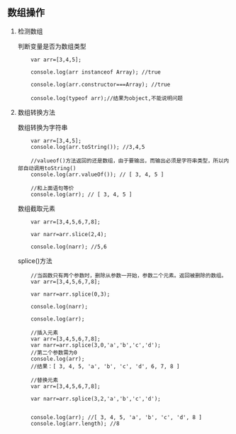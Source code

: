 ## 数组操作
1. 检测数组

    判断变量是否为数组类型
        
        
    ```
        var arr=[3,4,5];
    
        console.log(arr instanceof Array); //true
        
        console.log(arr.constructor===Array); //true
        
        console.log(typeof arr);//结果为object,不能说明问题
    ```
2. 数组转换方法

    数组转换为字符串
    
    ```
        var arr=[3,4,5];
        console.log(arr.toString()); //3,4,5
        
        //valueof()方法返回的还是数组，由于要输出，而输出必须是字符串类型，所以内部自动调用toString()
        console.log(arr.valueOf()); // [ 3, 4, 5 ]
        
        //和上面语句等价
        console.log(arr); // [ 3, 4, 5 ]
    ```       

    数组截取元素
    
    ~~~
        var arr=[3,4,5,6,7,8];

        var narr=arr.slice(2,4);

        console.log(narr); //5,6
    ~~~
    
    splice()方法
    
        
    ```
        //当函数只有两个参数时，删除从参数一开始，参数二个元素。返回被删除的数组。
        var arr=[3,4,5,6,7,8];

        var narr=arr.splice(0,3);
        
        console.log(narr);
        
        console.log(arr);
    ```
   
    ```
        //插入元素
        var arr=[3,4,5,6,7,8];
        var narr=arr.splice(3,0,'a','b','c','d');
        //第二个参数需为0
        console.log(arr);
        //结果：[ 3, 4, 5, 'a', 'b', 'c', 'd', 6, 7, 8 ]
    ```
    
    
    ```
        //替换元素
        var arr=[3,4,5,6,7,8];

        var narr=arr.splice(3,2,'a','b','c','d');


        console.log(arr); //[ 3, 4, 5, 'a', 'b', 'c', 'd', 8 ]
        console.log(arr.length); //8
    ```


